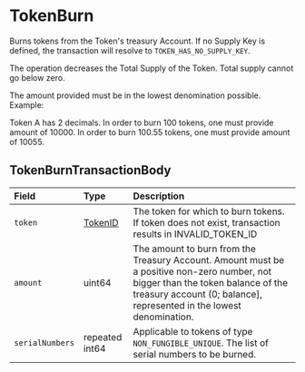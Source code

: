 # TokenBurn

Burns tokens from the Token's treasury Account. If no Supply Key is defined, the transaction will resolve to `TOKEN_HAS_NO_SUPPLY_KEY`.

The operation decreases the Total Supply of the Token. Total supply cannot go below zero.

The amount provided must be in the lowest denomination possible. Example:

Token A has 2 decimals. In order to burn 100 tokens, one must provide amount of 10000. In order to burn 100.55 tokens, one must provide amount of 10055.

## TokenBurnTransactionBody

| Field | Type | Description |
| :--- | :--- | :--- |
| `token` | [TokenID](../basic-types/tokenid.md) | The token for which to burn tokens. If token does not exist, transaction results in INVALID\_TOKEN\_ID |
| `amount` | uint64 | The amount to burn from the Treasury Account. Amount must be a positive non-zero number, not bigger than the token balance of the treasury account \(0; balance\], represented in the lowest denomination. |
| `serialNumbers` | repeated int64 | Applicable to tokens of type `NON_FUNGIBLE_UNIQUE`. The list of serial numbers to be burned. |

